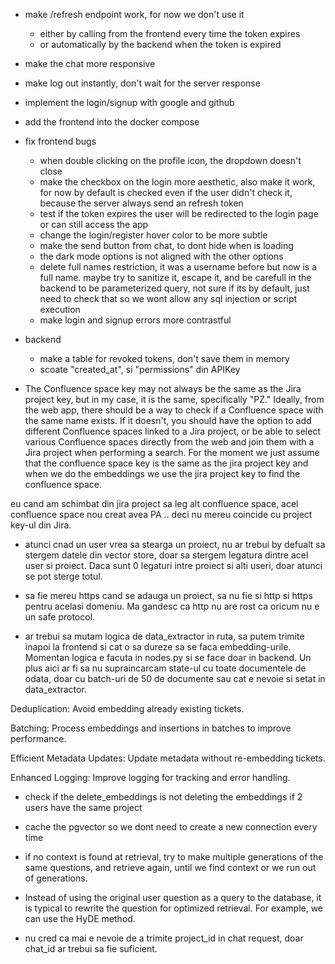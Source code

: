 - make /refresh endpoint work, for now we don't use it
    - either by calling from the frontend every time the token expires
    - or automatically by the backend when the token is expired
- make the chat more responsive
- make log out instantly, don't wait for the server response
- implement the login/signup with google and github
- add the frontend into the docker compose
- fix frontend bugs
    - when double clicking on the profile icon, the dropdown doesn't close
    - make the checkbox on the login more aesthetic, also make it work, for now by default is checked even if the user didn't check it, because the server always send an refresh token
    - test if the token expires the user will be redirected to the login page or can still access the app
    - change the login/register hover color to be more subtle
    - make the send button from chat, to dont hide when is loading 
    - the dark mode options is not aligned with the other options
    - delete full names restriction, it was a username before but now is a full name.
    maybe try to sanitize it, escape it, and be carefull in the backend to be parameterized query, not
    sure if its by default, just need to check that so we wont allow any sql injection or script execution
    - make login and signup  errors more contrastful

- backend
    - make a table for revoked tokens, don't save them in memory
    - scoate "created_at", si "permissions" din APIKey
    

- The Confluence space key may not always be the same as the Jira project key, but in my case, it is the same, specifically "PZ." Ideally, from the web app, there should be a way to check if a Confluence space with the same name exists. If it doesn't, you should have the option to add different Confluence spaces linked to a Jira project, or be able to select various Confluence spaces directly from the web and join them with a Jira project when performing a search. For the moment we just assume that the confluence space key is the same as the jira project key and when we do the embeddings we use the jira project key to find the confluence space.

eu cand am schimbat din jira project sa leg alt confluence space, acel confluence space nou creat avea PA .. deci nu mereu coincide cu project key-ul din Jira.

- atunci cnad un user vrea sa stearga un proiect, nu ar trebui by defualt sa stergem datele din vector store, doar sa stergem legatura dintre acel user si proiect. Daca sunt 0 legaturi intre proiect si alti useri, doar atunci se pot sterge totul.

- sa fie mereu https cand se adauga un proiect, sa nu fie si http si https pentru acelasi domeniu. Ma gandesc ca 
http nu are rost ca oricum nu e un safe protocol.

- ar trebui sa mutam logica de data_extractor in ruta, sa putem trimite inapoi la frontend si cat o sa dureze sa se faca embedding-urile. Momentan logica e facuta in nodes.py si se face doar in backend.
Un plus aici ar fi sa nu supraincarcam state-ul cu toate documentele de odata, doar cu batch-uri de 50 de documente sau cat e nevoie si setat in data_extractor.

Deduplication: Avoid embedding already existing tickets.

Batching: Process embeddings and insertions in batches to improve performance.

Efficient Metadata Updates: Update metadata without re-embedding tickets.

Enhanced Logging: Improve logging for tracking and error handling.

- check if the delete_embeddings is not deleting the embeddings if 2 users have the same project

- cache the pgvector so we dont need to create a new connection every time

- if no context is found at retrieval, try to make multiple generations of the same questions, and retrieve again, until we find context or we run out of generations.

- Instead of using the original user question as a query to the database, it is typical to rewrite the question for optimized retrieval. For example, we can use the HyDE method.

- nu cred ca mai e nevoie de a trimite project_id in chat request, doar chat_id ar trebui sa fie suficient. 